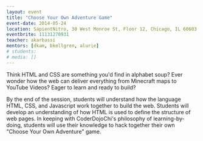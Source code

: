 ```yaml
---
layout: event
title: "Choose Your Own Adventure Game"
event-date: 2014-05-24
location: SapientNitro, 30 West Monroe St, Floor 12, Chicago, IL 60603
eventbrite: 11131270931
teacher: akarbassi
mentors: [dkam, bkellgren, alurie]
# students:
# media: []
---
```


Think HTML and CSS are something you'd find in alphabet soup? Ever wonder how the web can deliver everything from Minecraft maps to YouTube Videos? Eager to learn and ready to build?

By the end of the session, students will understand how the language HTML, CSS, and Javascript work together to build the web. Students will develop an understanding of how HTML is used to define the structure of web pages. In keeping with CoderDojoChi's philosophy of learning-by-doing, students will use their knowledge to hack together their own "Choose Your Own Adventure" game.
